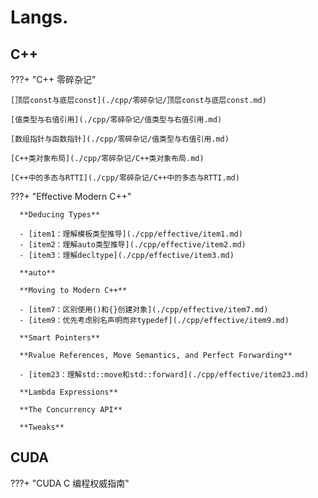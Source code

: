 # Langs.

## C++


???+ "C++ 零碎杂记"

    [顶层const与底层const](./cpp/零碎杂记/顶层const与底层const.md)

    [值类型与右值引用](./cpp/零碎杂记/值类型与右值引用.md)

    [数组指针与函数指针](./cpp/零碎杂记/值类型与右值引用.md)

    [C++类对象布局](./cpp/零碎杂记/C++类对象布局.md)

    [C++中的多态与RTTI](./cpp/零碎杂记/C++中的多态与RTTI.md)

???+ "Effective Modern C++"

      **Deducing Types**

      - [item1：理解模板类型推导](./cpp/effective/item1.md)
      - [item2：理解auto类型推导](./cpp/effective/item2.md)
      - [item3：理解decltype](./cpp/effective/item3.md)

      **auto**

      **Moving to Modern C++**

      - [item7：区别使用()和{}创建对象](./cpp/effective/item7.md)
      - [item9：优先考虑别名声明而非typedef](./cpp/effective/item9.md)

      **Smart Pointers**

      **Rvalue References, Move Semantics, and Perfect Forwarding**

      - [item23：理解std::move和std::forward](./cpp/effective/item23.md)

      **Lambda Expressions**

      **The Concurrency API**

      **Tweaks**

## CUDA 

???+ "CUDA C 编程权威指南"